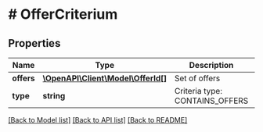 # # OfferCriterium

## Properties

Name | Type | Description | Notes
------------ | ------------- | ------------- | -------------
**offers** | [**\OpenAPI\Client\Model\OfferId[]**](OfferId.md) | Set of offers | [optional] 
**type** | **string** | Criteria type: CONTAINS_OFFERS | [optional] 

[[Back to Model list]](../../README.md#documentation-for-models) [[Back to API list]](../../README.md#documentation-for-api-endpoints) [[Back to README]](../../README.md)


